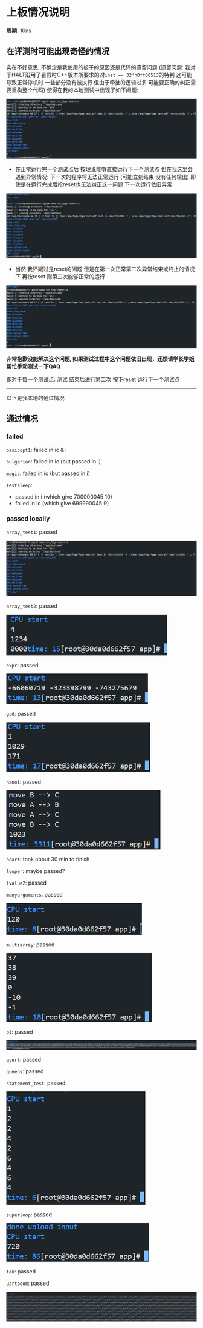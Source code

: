 # 上板情况说明

**周期**: 10ns

## 在评测时可能出现奇怪的情况

实在不好意思, 不确定是我使用的板子的原因还是代码的遗留问题 (遗留问题: 我对于HALT沿用了暑假时C++版本所要求的对`inst == 32'h0ff00513`的特判 这可能导致正常停机时 一些部分没有被执行 但由于牵扯的逻辑过多 可能要正确的纠正需要重构整个代码) 使得在我的本地测试中出现了如下问题:

![alt text](image-11.png)

- 在正常运行完一个测试点后 按理说能够直接运行下一个测试点 但在我这里会遇到异常情况: 下一次的程序将无法正常运行 (可能立刻结束 没有任何输出) 即使是在运行完成后按reset也无法纠正这一问题 下一次运行依旧异常

![alt text](image-12.png)

- 当然 我怀疑过是reset的问题 但是在第一次正常第二次异常结束或终止的情况下 再按reset 则第三次能够正常的运行

![alt text](image-13.png)

**非常抱歉没能解决这个问题, 如果测试过程中这个问题依旧出现，还烦请学长学姐帮忙手动测试一下QAQ**

即对于每一个测试点: 测试 结束后进行第二次 按下reset 运行下一个测试点

---

以下是我本地的通过情况

## 通过情况

### failed

`basicopt1`: failed in ic & i

`bulgarian`: failed in ic (but passed in i)

`magic`: failed in ic (but passed in i)

`testsleep`: 
  - passed in i (which give 700000045 10)
  - failed in ic (which give 699990045 9)

### passed locally

`array_test1`: passed

![alt text](image.png)

`array_test2`: passed

![alt text](image-1.png)

`expr`: passed

![alt text](image-2.png)

`gcd`: passed

![alt text](image-3.png)

`hanoi`: passed

![alt text](image-4.png)

`heart`: took about 30 min to finish

`looper`: maybe passed?

`lvalue2`: passed

`manyarguments`: passed

![alt text](image-5.png)

`multiarray`: passed

![alt text](image-6.png)

`pi`: passed

![alt text](image-7.png)

`qsort`: passed

`queens`: passed

`statement_test`: passed

![alt text](image-8.png)

`superloop`: passed

![alt text](image-9.png)

`tak`: passed

`uartboom`: passed

![alt text](image-10.png)
